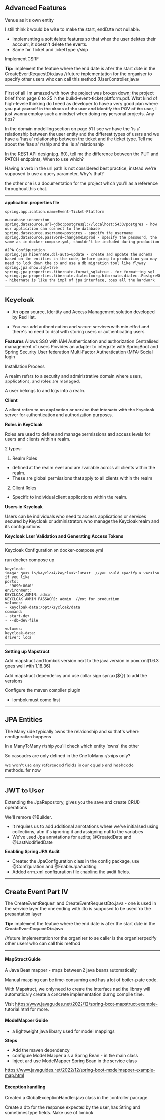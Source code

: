 ## Advanced Features
Venue as it's own entity

I still think it would be wise to make the start, endDate not nullable.

* Implementing a soft delete features so that when the user deletes their account, it doesn't delete the events.
* Same for Ticket and ticketType r/ship

Implement CSRF

**Tip:** implement the feature where the end date is after the start date in the CreateEventRequestDto.java
//future implementation for the organiser to specify other users who can call this method (UserController.java)
***

First of all I'm amazed with how the project was broken down; the project brief from page 6 to 25 in the buikd-event-ticket platform.pdf. What kind of high-levele thinking do I need as developer to have a very good plan where you put yourself in the shoes of the user and identify the POV of the user, I just wanna employ such a mindset when doing my personal projects. Any tips?

In the domain modelling section on page 51 I see we have the 'is a' relationship between the user entity and the different types of users and we have a 'has a' relationship between the ticket and the ticket type. Tell me about the 'has a' r/ship and the 'is a' relationship

In the REST API design(pg. 60), tell me the difference between the PUT and PATCH endpoints, When to use which?

Having a verb in the url path is not considered best practice, instead we're supposed to use a query parameter, Why's that?

the other one is  a documentation for the project which you'll as a reference throughout this chat. 

***
**application.properties file**
```
spring.application.name=Event-Ticket-Platform

#Database Connection
spring.datasource.url=jdbc:postgresql://localhost:5433/postgres - how our application can connect to the database
spring.datasource.username=postgres - specify the username
spring.datasource.password=changemeinprod - specify the password, the same as in docker-compose.yml, shouldn't be included during production

#JPA Configuration
spring.jpa.hibernate.ddl-auto=update - create and update the schema based on the entities in the code, before going to production you may need to lock down the db and use a db migration tool like flyway
spring.jpa.show.sql=true
spring.jpa.properties.hibernate.format_sql=true - for formatting sql
spring.jpa.properties.hibernate.dialect=org.hibernate.dialect.PostgreSQLDialect  - hibernate is like the impl of jpa interface, does all the hardwork
```

***
## Keycloak
- An open source, Identity and Access Management solution developed by Red Hat.

- You can add authentication and secure services with min effort and there's no need to deal with storing users or authenticating users

**Features**
Allows SSO with IAM
Authentication and authorization
Centralised management of users
Provides an adapter to integrate with SpringBoot and Spring Security
User federation
Multi-Factor Authentication (MFA)
Social login

Installation Process

A realm refers to a security and administrative domain where users, applications, and roles are managed. 

A user belongs to and logs into a realm.

**Client**

A client refers to an application or service that interacts with the Keycloak server for authentication and authorization purposes. 

**Roles in KeyCloak**

Roles are used to define and manage permissions and access levels for users and clients within a realm.

2 types:

1. Realm Roles
- defined at the realm level and are available across all clients within the realm.
- These are global permissions that apply to all clients within the realm

2. Client Roles
- Specific to individual client applications within the realm.

**Users in Keycloak**

Users can be individuals who need to access applications or services secured by Keycloak or administrators who manage the Keycloak realm and its configurations.

**Keycloak User Validation and Generating Access Tokens**

***
Keycloak Configuration on docker-compose.yml

run docker-compose up 
```
keycloak:
image: quay.io/keycloak/keycloak:latest  //you could specify a version if you like
ports:
- "9090:8080"  
environment:
KEYCLOAK_ADMIN: admin
KEYCLOAK_ADMIN_PASSWORD: admin  //not for production
volumes:
- keycloak-data:/opt/keycloak/data
command:
- start-dev
- --db=dev-file

volumes:
keycloak-data:
driver: loca

```

***
**Setting up Mapstruct**

Add mapstruct and lombok version next to the java version in pom.xml(1.6.3 goes well with 1.18.36)

Add mapstruct dependency and use dollar sign syntax(${}) to add the versions

Configure the maven compiler plugin

- lombok must come first


***
## JPA Entities

The Many side typically owns the relationship and so that's where configuration happens. 

In a ManyToMany r/ship you'll check which entity 'owns' the other

So cascades are only defined in the OneToMany r/ships only?

we won't use any referenced fields in our equals and hashcode methods..for now


***
## JWT to User

Extending the JpaRepository, gives you the save and create CRUD operations

We'll remove @Builder. 

* It requires us to add additional annotations where we've initialised using collections, atm it's ignoring it and assigning null to the variables
* We've used Jpa annotations for audits; @CreatedDate and @LastModifiedDate

**Enabling Spring JPA Audit**
* Created the JpaConfiguration class in the config package, use @Configuration and @EnableJpaAuditing
* Added orm.xml configuration file enabling the audit fields.


***
## Create Event Part IV

The CreateEventRequest and CreateEventRequestDto.java - one is used in the service layer the one ending with dto is supposed to be used fro the presantation layer

**Tip:** implement the feature where the end date is after the start date in the CreateEventRequestDto.java

//future implementation for the organiser to se caller is the organiserpecify other users who can call this method
***
#### MapStruct Guide
A Java Bean mapper - maps between 2 java beans automatically

Manual mapping can be time-consuming and has a lot of boiler-plate code.

With Mapstruct, we only need to create the interface nad the library will automatically create a concrete implementation during compile time.

Visit https://www.javaguides.net/2022/12/spring-boot-mapstruct-example-tutorial.html for more.

#### ModelMapper Guide
- a lightweight java library used for model mappings

**Steps**
* Add the maven dependency
* configure Model Mapper a s a Spring Bean - in the main class
* Inject and use ModelMapper Spring Bean in the service class

https://www.javaguides.net/2022/12/spring-boot-modelmapper-example-map.html

#### Exception handling
Created a GlobalExceptionHandler.java class in the controller package.

Create a dto for the response expected by the user, has String and sometimes type fields. Make use of lombok





